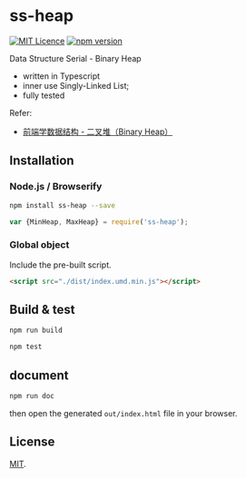 # ss-heap

[![MIT Licence](https://badges.frapsoft.com/os/mit/mit.svg?v=103)](https://opensource.org/licenses/mit-license.php) [![npm version](https://badge.fury.io/js/ss-heap.svg)](https://badge.fury.io/js/ss-heap)

Data Structure Serial -  Binary Heap

 - written in Typescript
 - inner use Singly-Linked List; 
 - fully tested

Refer:
 - [前端学数据结构 - 二叉堆（Binary Heap）](https://boycgit.github.io/ss-heap/)

## Installation

### Node.js / Browserify

```bash
npm install ss-heap --save
```

```javascript
var {MinHeap, MaxHeap} = require('ss-heap');
```

### Global object

Include the pre-built script.

```html
<script src="./dist/index.umd.min.js"></script>

```

## Build & test

```bash
npm run build
```

```bash
npm test
```

## document

```bash
npm run doc
```

then open the generated `out/index.html` file in your browser.

## License

[MIT](LICENSE).
